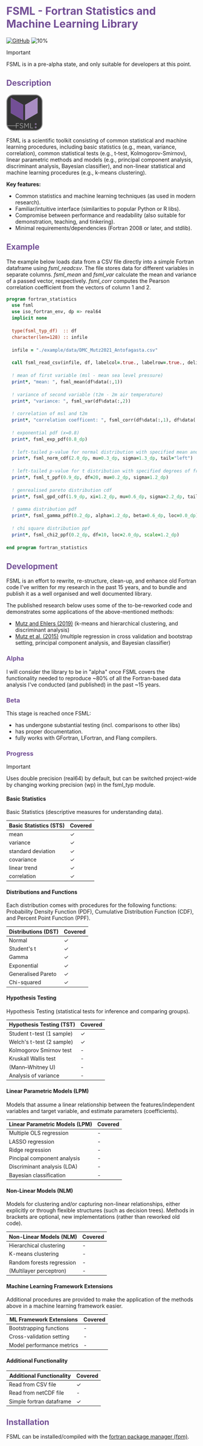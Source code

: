 # <span style="color:#734f96">FSML - Fortran Statistics and Machine Learning Library</span>

[![GitHub](https://img.shields.io/github/license/sebastian-mutz/fsml)](https://github.com/sebastian-mutz/fsml/blob/main/LICENCE)
![10%](https://progress-bar.xyz/10?title=Alpha)

> [!IMPORTANT]
> FSML is in a pre-alpha state, and only suitable for developers at this point.
>

 <!--
@warning
FSML is in a pre-alpha state, and only suitable for developers at this point.
@endwarning
 -->

## <span style="color:#734f96">Description</span>

![logo](assets/logo/FSML_small.png)

FSML is a scientific toolkit consisting of common statistical and machine learning procedures, including basic statistics (e.g., mean, variance, correlation), common statistical tests (e.g., t-test, Kolmogorov-Smirnov), linear parametric methods and models (e.g., principal component analysis, discriminant analysis, Bayesian classifier), and non-linear statistical and machine learning procedures (e.g., k-means clustering).

**Key features:**

 - Common statistics and machine learning techniques (as used in modern research).
 - Familiar/intuitive interface (similarities to popular Python or R libs).
 - Compromise between performance and readability (also suitable for demonstration, teaching, and tinkering).
 - Minimal requirements/dependencies (Fortran 2008 or later, and stdlib).


## <span style="color:#734f96">Example</span>

The example below loads data from a CSV file directly into a simple Fortran dataframe using *fsml_readcsv*. The file stores data for different variables in separate columns. *fsml_mean* and *fsml_var* calculate the mean and variance of a passed vector, respectively. *fsml_corr* computes the Pearson correlation coefficient from the vectors of column 1 and 2.

```fortran
program fortran_statistics
  use fsml
  use iso_fortran_env, dp => real64
  implicit none

  type(fsml_typ_df)  :: df
  character(len=128) :: infile

  infile = "./example/data/DMC_Mutz2021_Antofagasta.csv"

  call fsml_read_csv(infile, df, labelcol=.true., labelrow=.true., delimiter=",")

  ! mean of first variable (msl - mean sea level pressure)
  print*, "mean: ", fsml_mean(df%data(:,1))

  ! variance of second variable (t2m - 2m air temperature)
  print*, "variance: ", fsml_var(df%data(:,2))

  ! correlation of msl and t2m
  print*, "correlation coefficent: ", fsml_corr(df%data(:,1), df%data(:,2))

  ! exponential pdf (x=0.8)
  print*, fsml_exp_pdf(0.8_dp)

  ! left-tailed p-value for normal distribution with specified mean and standard deviation
  print*, fsml_norm_cdf(2.0_dp, mu=0.3_dp, sigma=1.3_dp, tail="left")

  ! left-tailed p-value for t distribution with specified degrees of freedom
  print*, fsml_t_ppf(0.9_dp, df=20, mu=0.2_dp, sigma=1.2_dp)

  ! genrealised pareto distribution cdf
  print*, fsml_gpd_cdf(1.9_dp, xi=1.2_dp, mu=0.6_dp, sigma=2.2_dp, tail="left")

  ! gamma distribution pdf
  print*, fsml_gamma_pdf(0.2_dp, alpha=1.2_dp, beta=0.6_dp, loc=0.0_dp)

  ! chi square distribution ppf
  print*, fsml_chi2_ppf(0.2_dp, df=10, loc=2.0_dp, scale=1.2_dp)

end program fortran_statistics
```


## <span style="color:#734f96">Development</span>

FSML is an effort to rewrite, re-structure, clean-up, and enhance old Fortran code I've written for my research in the past 15 years, and to bundle and publish it as a well organised and well documented library.

The published research below uses some of the to-be-reworked code and demonstrates some applications of the above-mentioned methods:

- [Mutz and Ehlers (2019)](https://doi.org/10.5194/esurf-7-663-2019) (k-means and hierarchical clustering, and discriminant analysis)
- [Mutz et al. (2015)](https://doi.org/10.1007/s00382-015-2663-5) (multiple regression in cross validation and bootstrap setting, principal component analysis, and Bayesian classifier)

### <span style="color:#734f96">Alpha</span>

I will consider the library to be in "alpha" once FSML covers the functionality needed to reproduce ~80% of all the Fortran-based data analysis I've conducted (and published) in the past ~15 years.

### <span style="color:#734f96">Beta</span>

This stage is reached once FSML:

- has undergone substantial testing (incl. comparisons to other libs)
- has proper documentation.
- fully works with GFortran, LFortran, and Flang compilers.

### <span style="color:#734f96">Progress</span>

> [!IMPORTANT]
> Uses double precision (real64) by default, but can be switched project-wide by changing working precision (wp) in the fsml_typ module.
>

#### Basic Statistics

Basic Statistics (descriptive measures for understanding data).

| Basic Statistics (STS) | Covered |
| ---------------------- | ------- |
| mean                   | ✓       |
| variance               | ✓       |
| standard deviation     | ✓       |
| covariance             | ✓       |
| linear trend           | ✓       |
| correlation            | ✓       |

#### Distributions and Functions

Each distribution comes with procedures for the following functions: Probability Density Function (PDF), Cumulative Distribution Function (CDF), and Percent Point Function (PPF).

| Distributions (DST)    | Covered |
| ---------------------- | ------- |
| Normal                 | ✓       |
| Student's t            | ✓       |
| Gamma                  | ✓       |
| Exponential            | ✓       |
| Generalised Pareto     | ✓       |
| Chi-squared            | ✓       |

#### Hypothesis Testing

Hypothesis Testing (statistical tests for inference and comparing groups).

| Hypothesis Testing (TST)   | Covered |
| -------------------------- | ------- |
| Student t-test (1 sample)  | ✓       |
| Welch's t-test (2 sample)  | ✓       |
| Kolmogorov Smirnov test    | -       |
| Kruskall Wallis test       | -       |
| (Mann–Whitney U)           | -       |
| Analysis of variance       | -       |

#### Linear Parametric Models (LPM)

 Models that assume a linear relationship between the features/independent variables and target variable, and estimate parameters (coefficients).

| Linear Parametric Models (LPM)| Covered |
| ----------------------------- | ------- |
| Multiple OLS regression       | -       |
| LASSO regression              | -       |
| Ridge regression              | -       |
| Pincipal component analysis   | -       |
| Discriminant analysis (LDA)   | -       |
| Bayesian classification       | -       |

#### Non-Linear Models (NLM)

Models for clustering and/or capturing non-linear relationships, either explicitly or through flexible structures (such as decision trees). Methods in brackets are optional, new implementations (rather than reworked old code).

| Non-Linear Models (NLM)     | Covered |
| --------------------------- | ------- |
| Hierarchical clustering     | -       |
| K-means clustering          | -       |
| Random forests regression   | -       |
| (Multilayer perceptron)     | -       |

#### Machine Learning Framework Extensions

Additional procedures are provided to make the application of the methods above in a machine learning framework easier.

| ML Framework Extensions     | Covered |
| --------------------------- | ------- |
| Bootstrapping functions     | -       |
| Cross-validation setting    | -       |
| Model performance metrics   | -       |

#### Additional Functionality

| Additional Functionality    | Covered |
| --------------------------- | ------- |
| Read from CSV file          | ✓       |
| Read from netCDF file       | -       |
| Simple fortran dataframe    | ✓       |

## <span style="color:#734f96">Installation</span>

FSML can be installed/compiled with the [fortran package manager (fpm)](https://github.com/fortran-lang/fpm).



